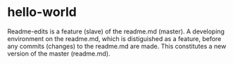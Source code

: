 # hello-world
Readme-edits is a feature (slave) of the readme.md (master). A developing environment on the readme.md, which is distiguished as a feature, before any commits (changes) to the readme.md are made. This constitutes a new version of the master (readme.md).
